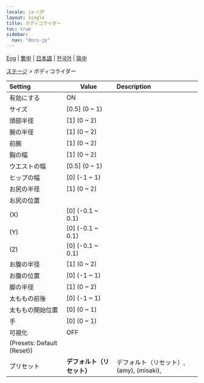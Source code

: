 ```yaml
---
locale: ja-rJP
layout: single
title: ボディコライダー
toc: true
sidebar:
  nav: "docs-jp"
---
```

[Eng](/dancexr/menu/2025.4/stage/body_colliders) | [繁中](/tw/dancexr/menu/2025.4/stage/body_colliders) | [日本語](/jp/dancexr/menu/2025.4/stage/body_colliders) | [한국어](/kr/dancexr/menu/2025.4/stage/body_colliders) | [简中](/zh/dancexr/menu/2025.4/stage/body_colliders)

[ステージ](../menu#ステージ) > ボディコライダー



| Setting | Value | Description |
| :--- | --- | :--- |
| 有効にする | ON | 
| サイズ | [0.5] (0 ~ 1) | 
| 頭部半径 | [1] (0 ~ 2) | 
| 腕の半径 | [1] (0 ~ 2) | 
| 前腕 | [1] (0 ~ 2) | 
| 胸の幅 | [1] (0 ~ 2) | 
| ウエストの幅 | [0.5] (0 ~ 1) | 
| ヒップの幅 | [0] (-1 ~ 1) | 
| お尻の半径 | [1] (0 ~ 2) | 
| お尻の位置 || 
| (X) | [0] (-0.1 ~ 0.1) | 
| (Y) | [0] (-0.1 ~ 0.1) | 
| (Z) | [0] (-0.1 ~ 0.1) | 
| お腹の半径 | [1] (0 ~ 2) | 
| お腹の位置 | [0] (-1 ~ 1) | 
| 脚の半径 | [1] (0 ~ 2) | 
| 太ももの前後 | [0] (-1 ~ 1) | 
| 太ももの開始位置 | [0] (0 ~ 1) | 
| 手 | [0] (0 ~ 1) | 
| 可視化 | OFF | 
| (Presets: Default (Reset)) || 
| プリセット | **デフォルト（リセット）** | デフォルト（リセット）, (amy), (misaki),  |
